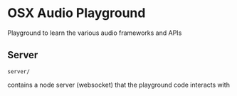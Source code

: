 # OSX Audio Playground

Playground to learn the various audio frameworks and APIs

## Server

`server/`

contains a node server (websocket) that the playground code interacts with